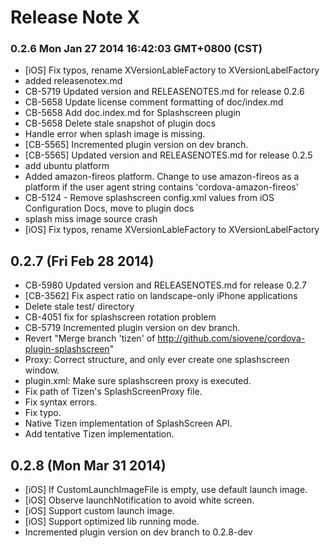 <!--
#
# Licensed to the Apache Software Foundation (ASF) under one
# or more contributor license agreements.  See the NOTICE file
# distributed with this work for additional information
# regarding copyright ownership.  The ASF licenses this file
# to you under the Apache License, Version 2.0 (the
# "License"); you may not use this file except in compliance
# with the License.  You may obtain a copy of the License at
#
# http://www.apache.org/licenses/LICENSE-2.0
#
# Unless required by applicable law or agreed to in writing,
# software distributed under the License is distributed on an
# "AS IS" BASIS, WITHOUT WARRANTIES OR CONDITIONS OF ANY
#  KIND, either express or implied.  See the License for the
# specific language governing permissions and limitations
# under the License.
#
-->
# Release Note X


### 0.2.6 Mon Jan 27 2014 16:42:03 GMT+0800 (CST)
 *  [iOS] Fix typos, rename XVersionLableFactory to XVersionLabelFactory
 *  added releasenotex.md
 *  CB-5719 Updated version and RELEASENOTES.md for release 0.2.6
 *  CB-5658 Update license comment formatting of doc/index.md
 *  CB-5658 Add doc.index.md for Splashscreen plugin
 *  CB-5658 Delete stale snapshot of plugin docs
 *  Handle error when splash image is missing.
 *  [CB-5565] Incremented plugin version on dev branch.
 *  [CB-5565] Updated version and RELEASENOTES.md for release 0.2.5
 *  add ubuntu platform
 *  Added amazon-fireos platform. Change to use amazon-fireos as a platform if the user agent string contains 'cordova-amazon-fireos'
 *  CB-5124 - Remove splashscreen config.xml values from iOS Configuration Docs, move to plugin docs
 *  splash miss image source crash
 *  [iOS] Fix typos, rename XVersionLableFactory to XVersionLabelFactory


## 0.2.7 (Fri Feb 28 2014)


 *  CB-5980 Updated version and RELEASENOTES.md for release 0.2.7
 *  [CB-3562] Fix aspect ratio on landscape-only iPhone applications
 *  Delete stale test/ directory
 *  CB-4051 fix for splashscreen rotation problem
 *  CB-5719 Incremented plugin version on dev branch.
 *  Revert "Merge branch 'tizen' of http://github.com/siovene/cordova-plugin-splashscreen"
 *  Proxy: Correct structure, and only ever create one splashscreen window.
 *  plugin.xml: Make sure splashscreen proxy is executed.
 *  Fix path of Tizen's SplashScreenProxy file.
 *  Fix syntax errors.
 *  Fix typo.
 *  Native Tizen implementation of SplashScreen API.
 *  Add tentative Tizen implementation.


## 0.2.8 (Mon Mar 31 2014)


 *  [iOS] If CustomLaunchImageFile is empty, use default launch image.
 *  [iOS] Observe launchNotification to avoid white screen.
 *  [iOS] Support custom launch image.
 *  [iOS] Support optimized lib running mode.
 *  Incremented plugin version on dev branch to 0.2.8-dev
